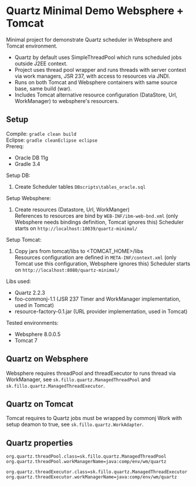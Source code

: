 # Quartz Minimal Demo Websphere + Tomcat

Minimal project for demonstrate Quartz scheduler in Websphere and Tomcat environment.

* Quartz by default uses SimpleThreadPool which runs scheduled jobs outside J2EE context.
* Project uses thread pool wrapper and runs threads with server context via work managers, JSR 237, with access to resources via JNDI.
* Runs on both Tomcat and Websphere containers with same source base, same build (war).
* Includes Tomcat alternative resource configuration (DataStore, Url, WorkManager) to websphere's resourcers.

## Setup
Compile: `gradle clean build`  
Eclipse: `gradle cleanEclipse eclipse`  
Prereq:
- Oracle DB 11g 
- Gradle 3.4

Setup DB:
1. Create Scheduler tables `DBscripts\tables_oracle.sql` 

Setup Websphere:
1. Create resources (Datastore, Url, WorkManger)  
References to resources are bind by `WEB-INF/ibm-web-bnd.xml` (only Websphere needs bindings definition, Tomcat ignores this)
Scheduler starts on `http://localhost:10039/quartz-minimal/`

Setup Tomcat:
1. Copy jars from tomcat/libs to <TOMCAT_HOME>/libs  
Resources configuration are defined in `META-INF/context.xml` (only Tomcat use this configuration, Websphere ignores this)
Scheduler starts on `http://localhost:8080/quartz-minimal/` 

Libs used:
- Quartz 2.2.3
- foo-commonj-1.1 (JSR 237 Timer and WorkManager implementation, used in Tomcat)
- resource-factory-0.1.jar (URL provider implementation, used in Tomcat)

Tested environments:
- Websphere 8.0.0.5
- Tomcat 7

## Quartz on Websphere
Websphere requires threadPool and threadExecutor to runs thread via WorkManager, see `sk.fillo.quartz.ManagedThreadPool` and `sk.fillo.quartz.ManagedThreadExecutor`.

## Quartz on Tomcat
Tomcat requires to Quartz jobs must be wrapped by commonj Work with setup deamon to true, see `sk.fillo.quartz.WorkAdapter`.

## Quartz properties
```
org.quartz.threadPool.class=sk.fillo.quartz.ManagedThreadPool
org.quartz.threadPool.workManagerName=java:comp/env/wm/quartz

org.quartz.threadExecutor.class=sk.fillo.quartz.ManagedThreadExecutor
org.quartz.threadExecutor.workManagerName=java:comp/env/wm/quartz
```

